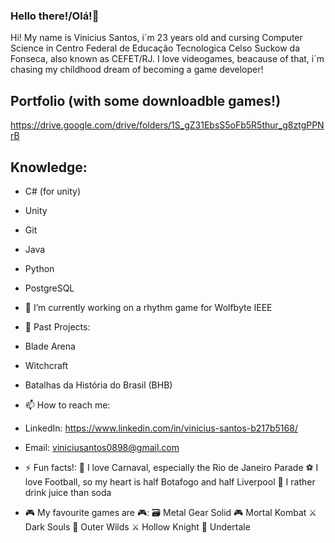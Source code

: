 ### Hello there!/Olá!👋
Hi! My name is Vinicius Santos, i´m 23 years old and cursing Computer Science in Centro Federal de Educação Tecnologica Celso Suckow da Fonseca, also known as CEFET/RJ.
I love videogames, beacause of that, i´m chasing my childhood dream of becoming a game developer!

<!--
**N0stalgiaUltra/N0stalgiaUltra** is a ✨ _special_ ✨ repository because its `README.md` (this file) appears on your GitHub profile.-->

## Portfolio (with some downloadble games!)
https://drive.google.com/drive/folders/1S_gZ31EbsS5oFb5R5thur_g8ztgPPNrB

## Knowledge:
- C# (for unity)
- Unity
- Git
- Java
- Python
- PostgreSQL

- 🔭 I’m currently working on a rhythm game for Wolfbyte IEEE

- 🌱 Past Projects:
- Blade Arena
- Witchcraft
- Batalhas da História do Brasil (BHB)

- 📫 How to reach me: 
- LinkedIn: https://www.linkedin.com/in/vinicius-santos-b217b5168/
- Email: viniciusantos0898@gmail.com



- ⚡ Fun facts!:
🥳 I love Carnaval, especially the Rio de Janeiro Parade
⚽ I love Football, so my heart is half Botafogo and half Liverpool
🍊 I rather drink juice than soda

- 🎮 My favourite games are 🎮:
🗃️ Metal Gear Solid
🎮 Mortal Kombat
⚔️ Dark Souls
👾 Outer Wilds
⚔️ Hollow Knight
🚶  Undertale

